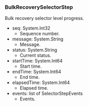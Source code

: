### BulkRecoverySelectorStep
Bulk recovery selector level progress.

- seq: System.Int32
  - Sequence number.
- message: System.String
  - Message.
- status: System.String
  - Current status.
- startTime: System.Int64
  - Start time.
- endTime: System.Int64
  - End time.
- elapsedTime: System.Int64
  - Elapsed time.
- events: list of SelectorStepEvents
  - Events.

